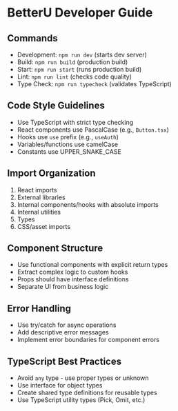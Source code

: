 # BetterU Developer Guide

## Commands
- Development: `npm run dev` (starts dev server)
- Build: `npm run build` (production build)
- Start: `npm run start` (runs production build)
- Lint: `npm run lint` (checks code quality)
- Type Check: `npm run typecheck` (validates TypeScript)

## Code Style Guidelines
- Use TypeScript with strict type checking
- React components use PascalCase (e.g., `Button.tsx`)
- Hooks use `use` prefix (e.g., `useAuth`)
- Variables/functions use camelCase
- Constants use UPPER_SNAKE_CASE

## Import Organization
1. React imports
2. External libraries
3. Internal components/hooks with absolute imports
4. Internal utilities
5. Types
6. CSS/asset imports

## Component Structure
- Use functional components with explicit return types
- Extract complex logic to custom hooks
- Props should have interface definitions
- Separate UI from business logic

## Error Handling
- Use try/catch for async operations
- Add descriptive error messages
- Implement error boundaries for component errors

## TypeScript Best Practices
- Avoid `any` type - use proper types or unknown
- Use interface for object types
- Create shared type definitions for reusable types
- Use TypeScript utility types (Pick, Omit, etc.)